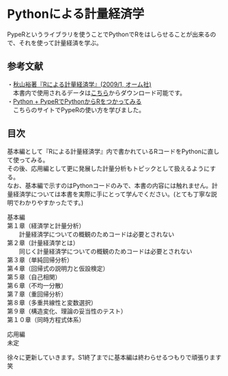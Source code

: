 Pythonによる計量経済学
=====
PypeRというライブラリを使うことでPythonでRをはしらせることが出来るので、それを使って計量経済を学ぶ。  

参考文献
-----
・[秋山裕著『Rによる計量経済学』(2009/1, オーム社)](http://www.amazon.co.jp/R%E3%81%AB%E3%82%88%E3%82%8B%E8%A8%88%E9%87%8F%E7%B5%8C%E6%B8%88%E5%AD%A6-%E7%A7%8B%E5%B1%B1-%E8%A3%95/dp/4274067483/ref=sr_1_2?ie=UTF8&qid=1429458038&sr=8-2&keywords=R%E3%81%AB%E3%82%88%E3%82%8B%E8%A8%88%E9%87%8F%E7%B5%8C%E6%B8%88)  
　本書内で使用されるデータは[こちら](http://www.ohmsha.co.jp/data/link/978-4-274-06748-8/)からダウンロード可能です。  
・[Python + PypeRでPythonからRをつかってみる](http://mia-0032.hatenablog.jp/entry/2013/08/30/000000)  
　こちらのサイトでPypeRの使い方を学びました。

目次
-----
基本編として『Rによる計量経済学』内で書かれているRコードをPythonに直して使ってみる。  
その後、応用編として更に発展した計量分析もトピックとして扱えるようにする。  
なお、基本編で示すのはPythonコードのみで、本書の内容には触れません。計量経済学については本書を実際に手にとって学んでください。(とても丁寧な説明でわかりやすかったです。)   

基本編  
第１章（経済学と計量分析）  
　　計量経済学についての概観のためコードは必要とされない  
第２章（計量経済学とは）  
　　同じく計量経済学についての概観のためコードは必要とされない  
第３章（単純回帰分析）  
第４章（回帰式の説明力と仮設検定）  
第５章（自己相関）  
第６章（不均一分散）  
第７章（重回帰分析）  
第８章（多重共線性と変数選択）  
第９章（構造変化、理論の妥当性のテスト）  
第１０章（同時方程式体系）  

応用編  
未定  
  
徐々に更新していきます。S1終了までに基本編は終わらせるつもりで頑張ります笑
